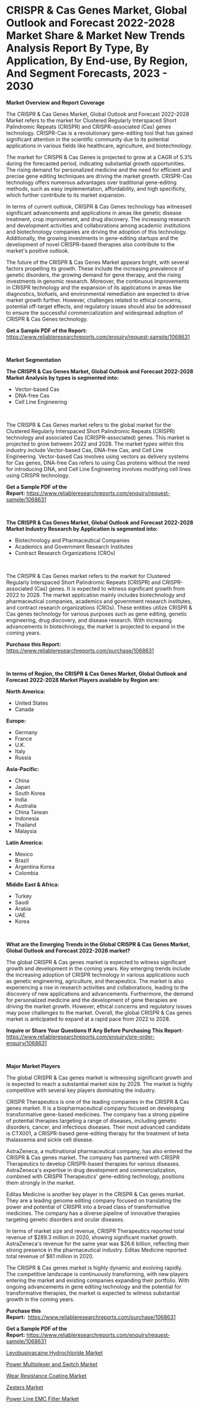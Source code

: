 <p><h1>CRISPR & Cas Genes Market, Global Outlook and Forecast 2022-2028 Market Share & Market New Trends Analysis Report By Type, By Application, By End-use, By Region, And Segment Forecasts, 2023 - 2030</h1></p><p><strong>Market Overview and Report Coverage</strong></p>
<p><p>The CRISPR & Cas Genes Market, Global Outlook and Forecast 2022-2028 Market refers to the market for Clustered Regularly Interspaced Short Palindromic Repeats (CRISPR) and CRISPR-associated (Cas) genes technology. CRISPR-Cas is a revolutionary gene-editing tool that has gained significant attention in the scientific community due to its potential applications in various fields like healthcare, agriculture, and biotechnology.</p><p>The market for CRISPR & Cas Genes is projected to grow at a CAGR of 5.3% during the forecasted period, indicating substantial growth opportunities. The rising demand for personalized medicine and the need for efficient and precise gene editing techniques are driving the market growth. CRISPR-Cas technology offers numerous advantages over traditional gene-editing methods, such as easy implementation, affordability, and high specificity, which further contribute to its market expansion.</p><p>In terms of current outlook, CRISPR & Cas Genes technology has witnessed significant advancements and applications in areas like genetic disease treatment, crop improvement, and drug discovery. The increasing research and development activities and collaborations among academic institutions and biotechnology companies are driving the adoption of this technology. Additionally, the growing investments in gene-editing startups and the development of novel CRISPR-based therapies also contribute to the market's positive outlook.</p><p>The future of the CRISPR & Cas Genes Market appears bright, with several factors propelling its growth. These include the increasing prevalence of genetic disorders, the growing demand for gene therapy, and the rising investments in genomic research. Moreover, the continuous improvements in CRISPR technology and the expansion of its applications in areas like diagnostics, biofuels, and environmental remediation are expected to drive market growth further. However, challenges related to ethical concerns, potential off-target effects, and regulatory issues should also be addressed to ensure the successful commercialization and widespread adoption of CRISPR & Cas Genes technology.</p></p>
<p><strong>Get a Sample PDF of the Report:</strong> <a href="https://www.reliableresearchreports.com/enquiry/request-sample/1068631">https://www.reliableresearchreports.com/enquiry/request-sample/1068631</a></p>
<p>&nbsp;</p>
<p><strong>Market Segmentation</strong></p>
<p><strong>The CRISPR & Cas Genes Market, Global Outlook and Forecast 2022-2028 Market Analysis by types is segmented into:</strong></p>
<p><ul><li>Vector-based Cas</li><li>DNA-free Cas</li><li>Cell Line Engineering</li></ul></p>
<p>&nbsp;</p>
<p><p>The CRISPR & Cas Genes market refers to the global market for the Clustered Regularly Interspaced Short Palindromic Repeats (CRISPR) technology and associated Cas (CRISPR-associated) genes. This market is projected to grow between 2022 and 2028. The market types within this industry include Vector-based Cas, DNA-free Cas, and Cell Line Engineering. Vector-based Cas involves using vectors as delivery systems for Cas genes, DNA-free Cas refers to using Cas proteins without the need for introducing DNA, and Cell Line Engineering involves modifying cell lines using CRISPR technology.</p></p>
<p><strong>Get a Sample PDF of the Report:</strong>&nbsp;<a href="https://www.reliableresearchreports.com/enquiry/request-sample/1068631">https://www.reliableresearchreports.com/enquiry/request-sample/1068631</a></p>
<p>&nbsp;</p>
<p><strong>The CRISPR & Cas Genes Market, Global Outlook and Forecast 2022-2028 Market Industry Research by Application is segmented into:</strong></p>
<p><ul><li>Biotechnology and Pharmaceutical Companies</li><li>Academics and Government Research Institutes</li><li>Contract Research Organizations (CROs)</li></ul></p>
<p>&nbsp;</p>
<p><p>The CRISPR & Cas Genes market refers to the market for Clustered Regularly Interspaced Short Palindromic Repeats (CRISPR) and CRISPR-associated (Cas) genes. It is expected to witness significant growth from 2022 to 2028. The market application mainly includes biotechnology and pharmaceutical companies, academics and government research institutes, and contract research organizations (CROs). These entities utilize CRISPR & Cas genes technology for various purposes such as gene editing, genetic engineering, drug discovery, and disease research. With increasing advancements in biotechnology, the market is projected to expand in the coming years.</p></p>
<p><strong>Purchase this Report:</strong>&nbsp; <a href="https://www.reliableresearchreports.com/purchase/1068631">https://www.reliableresearchreports.com/purchase/1068631</a></p>
<p>&nbsp;</p>
<p><strong>In terms of Region, the CRISPR & Cas Genes Market, Global Outlook and Forecast 2022-2028 Market Players available by Region are:</strong></p>
<p>
    <p> <strong> North America: </strong>
        <ul>
            <li>United States</li>
            <li>Canada</li>
        </ul>
        </p> 
    <p> <strong> Europe: </strong>
        <ul>
            <li>Germany</li>
            <li>France</li>
            <li>U.K.</li>
            <li>Italy</li>
            <li>Russia</li>
        </ul>
        </p> 
    <p> <strong> Asia-Pacific: </strong>
        <ul>
            <li>China</li>
            <li>Japan</li>
            <li>South Korea</li>
            <li>India</li>
            <li>Australia</li>
            <li>China Taiwan</li>
            <li>Indonesia</li>
            <li>Thailand</li>
            <li>Malaysia</li>
        </ul>
        </p> 
    <p> <strong> Latin America: </strong>
        <ul>
            <li>Mexico</li>
            <li>Brazil</li>
            <li>Argentina Korea</li>
            <li>Colombia</li>
        </ul>
        </p> 
    <p> <strong> Middle East & Africa: </strong>
        <ul>
            <li>Turkey</li>
            <li>Saudi</li>
            <li>Arabia</li>
            <li>UAE</li>
            <li>Korea</li>
        </ul>
    </p>
    </p>
<p>&nbsp;</p>
<p><strong>What are the Emerging Trends in the Global CRISPR & Cas Genes Market, Global Outlook and Forecast 2022-2028 market?</strong></p>
<p><p>The global CRISPR & Cas genes market is expected to witness significant growth and development in the coming years. Key emerging trends include the increasing adoption of CRISPR technology in various applications such as genetic engineering, agriculture, and therapeutics. The market is also experiencing a rise in research activities and collaborations, leading to the discovery of new applications and advancements. Furthermore, the demand for personalized medicine and the development of gene therapies are driving the market growth. However, ethical concerns and regulatory issues may pose challenges to the market. Overall, the global CRISPR & Cas genes market is anticipated to expand at a rapid pace from 2022 to 2028.</p></p>
<p><strong>Inquire or Share Your Questions If Any Before Purchasing This Report</strong>- <a href="https://www.reliableresearchreports.com/enquiry/pre-order-enquiry/1068631">https://www.reliableresearchreports.com/enquiry/pre-order-enquiry/1068631</a></p>
<p>&nbsp;</p>
<p><strong>Major Market Players</strong></p>
<p><p>The global CRISPR & Cas genes market is witnessing significant growth and is expected to reach a substantial market size by 2028. The market is highly competitive with several key players dominating the industry.</p><p>CRISPR Therapeutics is one of the leading companies in the CRISPR & Cas genes market. It is a biopharmaceutical company focused on developing transformative gene-based medicines. The company has a strong pipeline of potential therapies targeting a range of diseases, including genetic disorders, cancer, and infectious diseases. Their most advanced candidate is CTX001, a CRISPR-based gene-editing therapy for the treatment of beta thalassemia and sickle cell disease.</p><p>AstraZeneca, a multinational pharmaceutical company, has also entered the CRISPR & Cas genes market. The company has partnered with CRISPR Therapeutics to develop CRISPR-based therapies for various diseases. AstraZeneca's expertise in drug development and commercialization, combined with CRISPR Therapeutics' gene-editing technology, positions them strongly in the market.</p><p>Editas Medicine is another key player in the CRISPR & Cas genes market. They are a leading genome editing company focused on translating the power and potential of CRISPR into a broad class of transformative medicines. The company has a diverse pipeline of innovative therapies targeting genetic disorders and ocular diseases.</p><p>In terms of market size and revenue, CRISPR Therapeutics reported total revenue of $289.3 million in 2020, showing significant market growth. AstraZeneca's revenue for the same year was $26.6 billion, reflecting their strong presence in the pharmaceutical industry. Editas Medicine reported total revenue of $61 million in 2020.</p><p>The CRISPR & Cas genes market is highly dynamic and evolving rapidly. The competitive landscape is continuously transforming, with new players entering the market and existing companies expanding their portfolio. With ongoing advancements in gene editing technology and the potential for transformative therapies, the market is expected to witness substantial growth in the coming years.</p></p>
<p><strong>Purchase this Report:</strong>&nbsp;&nbsp;<a href="https://www.reliableresearchreports.com/purchase/1068631">https://www.reliableresearchreports.com/purchase/1068631</a></p>
<p></p>
<p><strong>Get a Sample PDF of the Report:</strong>&nbsp;<a href="https://www.reliableresearchreports.com/enquiry/request-sample/1068631">https://www.reliableresearchreports.com/enquiry/request-sample/1068631</a></p>
<p><p><a href="https://medium.com/@sainreportprime/levobupivacaine-hydrochloride-market-size-growth-forecast-2023-2030-de6954441122">Levobupivacaine Hydrochloride Market</a></p><p><a href="https://www.reportprime.com/power-multiplexer-and-switch-r3291">Power Multiplexer and Switch Market</a></p><p><a href="https://medium.com/@sk99912151/wear-resistance-coating-market-size-growth-forecast-2023-2030-75f3ddfecaa9">Wear Resistance Coating Market</a></p><p><a href="https://www.linkedin.com/pulse/zesters-market-insights-players-forecast-till-2030-occu-media-cjvve/">Zesters Market</a></p><p><a href="https://www.reportprime.com/power-line-emc-filter-r3292">Power Line EMC Filter Market</a></p></p>